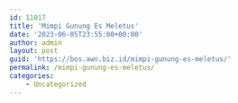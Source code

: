 ```yaml
---
id: 11017
title: 'Mimpi Gunung Es Meletus'
date: '2023-06-05T23:55:00+00:00'
author: admin
layout: post
guid: 'https://bos.awn.biz.id/mimpi-gunung-es-meletus/'
permalink: /mimpi-gunung-es-meletus/
categories:
    - Uncategorized
---
```


